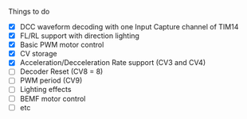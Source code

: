 Things to do

- [x] DCC waveform decoding with one Input Capture channel of TIM14
- [x] FL/RL support with direction lighting
- [x] Basic PWM motor control
- [x] CV storage
- [x] Acceleration/Decceleration Rate support (CV3 and CV4)
- [ ] Decoder Reset (CV8 = 8)
- [ ] PWM period (CV9)
- [ ] Lighting effects
- [ ] BEMF motor control
- [ ] etc
